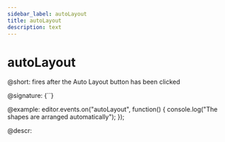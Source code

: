 ```yaml
---
sidebar_label: autoLayout
title: autoLayout
description: text
---
```


# autoLayout

@short: fires after the Auto Layout button has been clicked

@signature: {``}

@example:
editor.events.on("autoLayout", function() {
    console.log("The shapes are arranged automatically");
});

@descr: